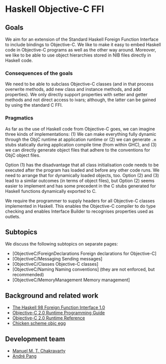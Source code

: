 # Haskell Objective-C FFI

## Goals


We aim for an extension of the Standard Haskell Foreign Function Interface to include bindings to Objective-C.  We like to make it easy to embed Haskell code in Objective-C programs as well as the other way around.  Moreover, we like to be able to use object hierarchies stored in NIB files directly in Haskell code.

### Consequences of the goals


We need to be able to subclass Objective-C classes (and in that process overwrite methods, add new class and instance methods, and add properties).  We only directly support properties with setter and getter methods and not direct access to ivars; although, the latter can be gained by using the standard C FFI.

### Pragmatics


As far as the use of Haskell code from Objective-C goes, we can imagine three kinds of implementations: (1) We can make everything fully dynamic through the ObjC runtime at application runtime or (2) we can generate `.m` stubs statically during application compile time (from within GHC), and (3) we can directly generate object files that adhere to the conventions for ObjC object files.


Option (1) has the disadvantage that all class initialisation code needs to be executed after the program has loaded and before any other code runs.  We need to arrange that for dynamically loaded objects, too.  Option (2) and (3) lead to a similar outcomes (in terms of object files), but Option (2) seems easier to implement and has some precedent in the C stubs generated for Haskell functions dynamically exported to C.


We require the programmer to supply headers for all Objective-C classes implemented in Haskell.  This enables the Objective-C compiler to do type checking and enables Interface Builder to recognises properties used as outlets.

## Subtopics


We discuss the following subtopics on separate pages:

- \[ObjectiveC/ForeignDeclarations Foreign declarations for Objective-C\]
- \[ObjectiveC/Messaging Sending messages\]
- \[ObjectiveC/Classes Objective-C classes\]
- \[ObjectiveC/Naming Naming conventions\] (they are not enforced, but recommended)
- \[ObjectiveC/MemoryManagement Memory management\] 

## Background and related work

- [ The Haskell 98 Foreign Function Interface 1.0](http://www.cse.unsw.edu.au/~chak/haskell/ffi/ffi/ffi.html)
- [ Objective-C 2.0 Runtime Programming Guide](https://developer.apple.com/documentation/Cocoa/Conceptual/ObjCRuntimeGuide/Introduction/chapter_1_section_1.html)
- [ Objective-C 2.0 Runtime Reference](https://developer.apple.com/documentation/Cocoa/Reference/ObjCRuntimeRef/Reference/reference.html)
- [ Chicken scheme objc egg](http://chicken.wiki.br/objc)

## Development team

- [ Manuel M. T. Chakravarty](http://www.cse.unsw.edu.au/~chak/)
- [ André Pang](http://algorithm.com.au/)